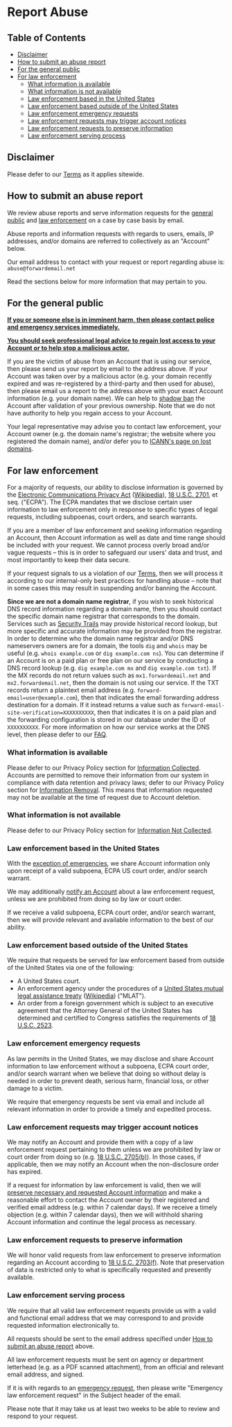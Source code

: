 # Report Abuse


## Table of Contents

* [Disclaimer](#disclaimer)
* [How to submit an abuse report](#how-to-submit-an-abuse-report)
* [For the general public](#for-the-general-public)
* [For law enforcement](#for-law-enforcement)
  * [What information is available](#what-information-is-available)
  * [What information is not available](#what-information-is-not-available)
  * [Law enforcement based in the United States](#law-enforcement-based-in-the-united-states)
  * [Law enforcement based outside of the United States](#law-enforcement-based-outside-of-the-united-states)
  * [Law enforcement emergency requests](#law-enforcement-emergency-requests)
  * [Law enforcement requests may trigger account notices](#law-enforcement-requests-may-trigger-account-notices)
  * [Law enforcement requests to preserve information](#law-enforcement-requests-to-preserve-information)
  * [Law enforcement serving process](#law-enforcement-serving-process)


## Disclaimer

Please defer to our [Terms](/terms) as it applies sitewide.


## How to submit an abuse report

We review abuse reports and serve information requests for the [general public](#for-the-general-public) and [law enforcement](#for-law-enforcement) on a case by case basis by email.

Abuse reports and information requests with regards to users, emails, IP addresses, and/or domains are referred to collectively as an "Account" below.

Our email address to contact with your request or report regarding abuse is: `abuse@forwardemail.net`

Read the sections below for more information that may pertain to you.


## For the general public

<u>**If you or someone else is in imminent harm, then please contact police and emergency services immediately.**</u>

<u>**You should seek professional legal advice to regain lost access to your Account or to help stop a malicious actor.**</u>

If you are the victim of abuse from an Account that is using our service, then please send us your report by email to the address above.  If your Account was taken over by a malicious actor (e.g. your domain recently expired and was re-registered by a third-party and then used for abuse), then please email us a report to the address above with your exact Account information (e.g. your domain name).  We can help to [shadow ban](https://en.wikipedia.org/wiki/Shadow_banning) the Account after validation of your previous ownership.  Note that we do not have authority to help you regain access to your Account.

Your legal representative may advise you to contact law enforcement, your Account owner (e.g. the domain name's registrar; the website where you registered the domain name), and/or defer you to [ICANN's page on lost domains](https://www.icann.org/resources/pages/lost-domain-names).


## For law enforcement

For a majority of requests, our ability to disclose information is governed by the [Electronic Communications Privacy Act](https://bja.ojp.gov/program/it/privacy-civil-liberties/authorities/statutes/1285) ([Wikipedia](https://en.wikipedia.org/wiki/Electronic_Communications_Privacy_Act)), [18 U.S.C. 2701](https://www.govinfo.gov/link/uscode/18/2701), et seq. ("ECPA").  The ECPA mandates that we disclose certain user information to law enforcement only in response to specific types of legal requests, including subpoenas, court orders, and search warrants.

If you are a member of law enforcement and seeking information regarding an Account, then Account information as well as date and time range should be included with your request.  We cannot process overly broad and/or vague requests – this is in order to safeguard our users' data and trust, and most importantly to keep their data secure.

If your request signals to us a violation of our [Terms](/terms), then we will process it according to our internal-only best practices for handling abuse – note that in some cases this may result in suspending and/or banning the Account.

**Since we are not a domain name registrar**, if you wish to seek historical DNS record information regarding a domain name, then you should contact the specific domain name registrar that corresponds to the domain.  Services such as [Security Trails]() may provide historical record lookup, but more specific and accurate information may be provided from the registrar.  In order to determine who the domain name registrar and/or DNS nameservers owners are for a domain, the tools `dig` and `whois` may be useful (e.g. `whois example.com` or `dig example.com ns`).  You can determine if an Account is on a paid plan or free plan on our service by conducting a DNS record lookup (e.g. `dig example.com mx` and `dig example.com txt`).  If the MX records do not return values such as `mx1.forwardemail.net` and `mx2.forwardemail.net`, then the domain is not using our service.  If the TXT records return a plaintext email address (e.g. `forward-email=user@example.com`), then that indicates the email forwarding address destination for a domain.  If it instead returns a value such as `forward-email-site-verification=XXXXXXXXXX`, then that indicates it is on a paid plan and the forwarding configuration is stored in our database under the ID of `XXXXXXXXXX`.  For more information on how our service works at the DNS level, then please defer to our [FAQ](/faq).

### What information is available

Please defer to our Privacy Policy section for [Information Collected](/privacy#information-collected).  Accounts are permitted to remove their information from our system in compliance with data retention and privacy laws; defer to our Privacy Policy section for [Information Removal](/privacy#information-removal). This means that information requested may not be available at the time of request due to Account deletion.

### What information is not available

Please defer to our Privacy Policy section for [Information Not Collected](/privacy#information-not-collected).

### Law enforcement based in the United States

With the [exception of emergencies](#law-enforcement-emergency-requests), we share Account information only upon receipt of a valid subpoena, ECPA US court order, and/or search warrant.

We may additionally [notify an Account](#law-enforcement-requests-may-trigger-account-notices) about a law enforcement request, unless we are prohibited from doing so by law or court order.

If we receive a valid subpoena, ECPA court order, and/or search warrant, then we will provide relevant and available information to the best of our ability.

### Law enforcement based outside of the United States

We require that requests be served for law enforcement based from outside of the United States via one of the following:

* A United States court.
* An enforcement agency under the procedures of a [United States mutual legal assistance treaty](https://www.justice.gov/criminal-oia/file/1498806/download) ([Wikipedia](https://en.wikipedia.org/wiki/Mutual_legal_assistance_treaty)) ("MLAT").
* An order from a foreign government which  is subject to an executive agreement that the Attorney General of the United States has determined and certified to Congress satisfies the requirements of [18 U.S.C. 2523](https://www.govinfo.gov/link/uscode/18/2523).

### Law enforcement emergency requests

As law permits in the United States, we may disclose and share Account information to law enforcement without a subpoena, ECPA court order, and/or search warrant when we believe that doing so without delay is needed in order to prevent death, serious harm, financial loss, or other damage to a victim.

We require that emergency requests be sent via email and include all relevant information in order to provide a timely and expedited process.

### Law enforcement requests may trigger account notices

We may notify an Account and provide them with a copy of a law enforcement request pertaining to them unless we are prohibited by law or court order from doing so (e.g. [18 U.S.C. 2705(b)](https://www.govinfo.gov/link/uscode/18/2705)).  In those cases, if applicable, then we may notify an Account when the non-disclosure order has expired.

If a request for information by law enforcement is valid, then we will [preserve necessary and requested Account information](#law-enforcement-requests-to-preserve-information) and make a reasonable effort to contact the Account owner by their registered and verified email address (e.g. within 7 calendar days).  If we receive a timely objection (e.g. within 7 calendar days), then we will withhold sharing Account information and continue the legal process as necessary.

### Law enforcement requests to preserve information

We will honor valid requests from law enforcement to preserve information regarding an Account according to [18 U.S.C. 2703(f)](https://www.govinfo.gov/link/uscode/18/2703).  Note that preservation of data is restricted only to what is specifically requested and presently available.

### Law enforcement serving process

We require that all valid law enforcement requests provide us with a valid and functional email address that we may correspond to and provide requested information electronically to.

All requests should be sent to the email address specified under [How to submit an abuse report](#how-to-submit-an-abuse-report) above.

All law enforcement requests must be sent on agency or department letterhead (e.g. as a PDF scanned attachment), from an official and relevant email address, and signed.

If it is with regards to an [emergency request](#law-enforcement-emergency-requests), then please write "Emergency law enforcement request" in the Subject header of the email.

Please note that it may take us at least two weeks to be able to review and respond to your request.
